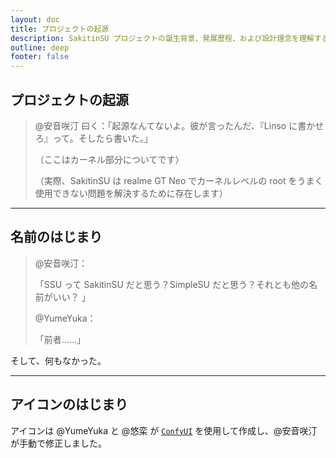 ```yaml
---
layout: doc
title: プロジェクトの起源
description: SakitinSU プロジェクトの誕生背景、発展歷程、および設計理念を理解する
outline: deep
footer: false
---
```

## プロジェクトの起源

> @安音咲汀 曰く：「起源なんてないよ。彼が言ったんだ、『Linso に書かせろ』って。そしたら書いた。」
>
> （ここはカーネル部分についてです）
>
> （実際、SakitinSU は realme GT Neo でカーネルレベルの root をうまく使用できない問題を解決するために存在します）

---

## 名前のはじまり

> @安音咲汀：
>
> 「SSU って SakitinSU だと思う？SimpleSU だと思う？それとも他の名前がいい？ 」
>
> @YumeYuka：
>
> 「前者……」

そして、何もなかった。

---

## アイコンのはじまり

アイコンは @YumeYuka と @悠栾 が [`ConfyUI`](https://github.com/comfyanonymous/ComfyUI) を使用して作成し、@安音咲汀 が手動で修正しました。